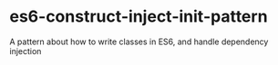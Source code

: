 # es6-construct-inject-init-pattern
A pattern about how to write classes in ES6, and handle dependency injection
